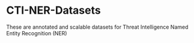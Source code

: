 # CTI-NER-Datasets
These are annotated and scalable datasets for Threat Intelligence Named Entity Recognition (NER)
